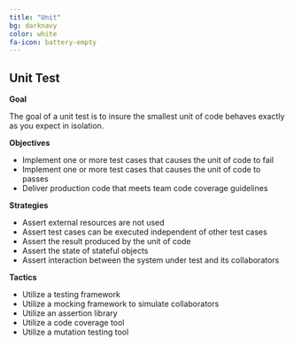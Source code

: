 ```yaml
---
title: "Unit"
bg: darknavy
color: white
fa-icon: battery-empty
---
```


## Unit Test

**Goal**

The goal of a unit test is to insure the smallest unit of code behaves exactly as you expect in isolation.

**Objectives**

* Implement one or more test cases that causes the unit of code to fail
* Implement one or more test cases that causes the unit of code to passes
* Deliver production code that meets team code coverage guidelines

**Strategies**

* Assert external resources are not used
* Assert test cases can be executed independent of other test cases
* Assert the result produced by the unit of code
* Assert the state of stateful objects
* Assert interaction between the system under test and its collaborators

**Tactics**

* Utilize a testing framework
* Utilize a mocking framework to simulate collaborators
* Utilize an assertion library
* Utilize a code coverage tool
* Utilize a mutation testing tool
